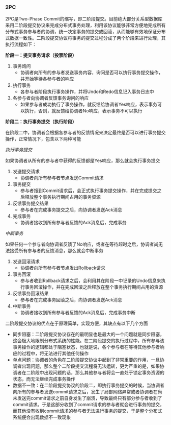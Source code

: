 ### 2PC

2PC是Two-Phase Commit的缩写，即二阶段提交。目前绝大部分关系型数据库采用二阶段提交协议来完成分布式事务处理，利用该协议能够非常方便地完成所有分布式事务参与者的协调，统一决定事务的提交或回滚，从而能够有效地保证分布式数据一致性。二阶段提交协议将事务的提交过程分成了两个阶段来进行处理，其执行流程如下：



**阶段一：提交事务请求（投票阶段）**

1. 事务询问
   - 协调者向所有的参与者发送事务内容，询问是否可以执行事务提交操作，并开始等待各参与者的响应
2. 执行事务
   - 各参与者阶段执行事务操作，并将Undo和Redo信息记入事务日志中
3. 各参与者向协调者反馈事务询问的响应
   - 如果参与者成功执行了事务操作，就反馈给协调者Yes响应，表示事务可以执行，否则，就反馈给协调者No响应，表示事务不可以执行



**阶段二：执行事务提交（执行阶段）**

在阶段二中，协调者会根据各参与者的反馈情况来决定最终是否可以进行事务提交操作，正常情况下，包含以下两种可能

*执行事务提交*

如果协调者从所有的参与者中获得的反馈都是Yes响应，那么就会执行事务提交

1. 发送提交请求
   - 协调者向所有参与者节点发送Commit请求
2. 事务提交
   - 参与者搜到Commit请求后，会正式执行事务提交操作，并在完成提交之后释放整个事务执行期间占用的事务资源
3. 反馈事务提交结果
   - 参与者在完成事务提交之后，向协调者发送Ack消息
4. 完成事务
   - 协调者接收到所有参与者反馈的Ack消息后，完成事务

*中断事务*

如果任何一个参与者向协调者反馈了No响应，或者在等待超时之后，协调者尚无法接受所有参与者的反馈消息，那么就会中断事务

1. 发送回滚请求
   - 协调者向所有参与者节点发出Rollback请求
2. 事务回滚
   - 参与者收到Rollback请求之后，会利用其在阶段一中记录的Undo信息来执行事务回滚操作，并在完成回滚之后释放在整个事务执行期间占用的资源
3. 反馈事务回滚结果
   - 参与者在完成事务回滚之后，向协调者发送Ack消息
4. 中断事务
   - 协调者接收到所有参与者反馈的Ack消息后，完成事务中断



二阶段提交协议的优点在于原理简单，实现方便，其缺点有以下几个方面

- 同步阻塞：二阶段提交协议存在的最明显也是最大的一个问题就是同步阻塞，这会极大地限制分布式系统的性能。在二阶段提交的执行过程中，所有参与该事务操作的逻辑都处于阻塞状态，也就是说，各个参与者在等待其他参与者响应的过程中，将无法进行其他任何操作
- 单点问题：协调者的角色在二阶段提交协议中起到了非常重要的作用，一旦协调者出现问题，那么整个二阶段提交流程将无法运转，更为严重的是，如果协调者在二阶段中出现问题的话，那么其他参与者将会一直处于锁定事务资源的状态，而无法继续完成事务操作
- 数据不一致：在二阶段提交协议的阶段二，即执行事务提交的时候，当协调者向所有的参与者发送commit请求之后，发生了局部网络异常或者协调者在尚未发送完commit请求之前自身发生了崩溃，导致最终只有部分参与者收到了commit请求。于是这部分收到了commit请求的参与者就会进行事务的提交，而其他没有收到commit请求的参与者无法进行事务的提交，于是整个分布式系统便会出现数据不一致现象



